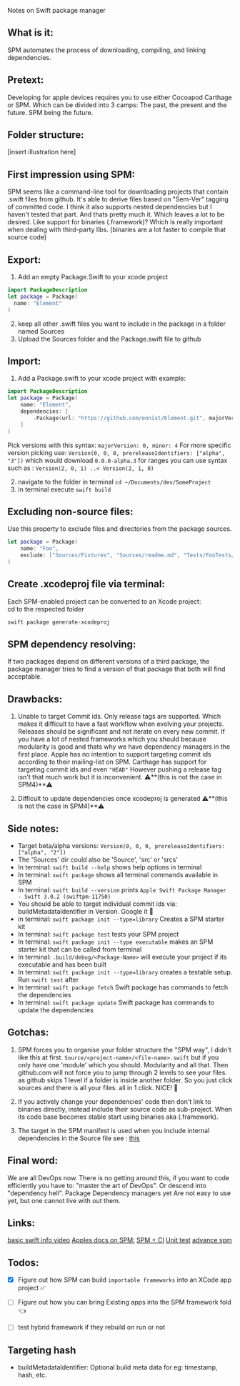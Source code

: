 Notes on Swift package manager<!--more--> 

## What is it:  
SPM automates the process of downloading, compiling, and linking dependencies. 

## Pretext:  
Developing for apple devices requires you to use either Cocoapod Carthage or SPM. Which can be divided into 3 camps: The past, the present and the future. SPM being the future. 

## Folder structure:

[insert illustration here]

## First impression using SPM:

SPM seems like a command-line tool for downloading projects that contain .swift files from github. It's able to derive files based on "Sem-Ver" tagging of committed code. I think it also supports nested dependencies but I haven't tested that part. And thats pretty much it. Which leaves a lot to be desired. Like support for binaries (.framework)? Which is really important when dealing with third-party libs. (binaries are a lot faster to compile that source code)

## Export: 
1. Add an empty Package.Swift to your xcode project
```swift
import PackageDescription
let package = Package(
  name: "Element"
)
```
2. keep all other .swift files you want to include in the package in a folder named Sources
3. Upload the Sources folder and the Package.swift file to github


## Import: 

1. Add a Package.swift to your xcode project with example: 
```swift
import PackageDescription
let package = Package(
    name: "Element",
    dependencies: [
        .Package(url: "https://github.com/eonist/Element.git", majorVersion: 1)/*<--1.0.0..<2.0.0*/
    ]
)
```
 
Pick versions with this syntax: ``majorVersion: 0, minor: 4`` For more specific version picking use: ``Version(0, 0, 0, prereleaseIdentifiers: ["alpha", "3"])`` which would download ``0.0.0-alpha.3`` for ranges you can use syntax such as : ``Version(2, 0, 1) ..< Version(2, 1, 0)``



2. navigate to the folder in terminal ``cd ~/Documents/dev/SomeProject``  
3. in terminal execute ``swift build``

## Excluding non-source files:  
Use this property to exclude files and directories from the package sources.  
```swift
let package = Package(
    name: "Foo",
    exclude: ["Sources/Fixtures", "Sources/readme.md", "Tests/FooTests/images"]
)
```

## Create .xcodeproj file via terminal:
Each SPM-enabled project can be converted to an Xcode project:  
cd to the respected folder
```bash
swift package generate-xcodeproj
```

## SPM dependency resolving: 

If two packages depend on different versions of a third package, the package manager tries to find a version of that package that both will find acceptable.

## Drawbacks:

1. Unable to target Commit ids. Only release tags are supported. Which makes it difficult to have a fast workflow when evolving your projects. Releases should be significant and not iterate on every new commit. If you have a lot of nested frameworks which you should because modularity is good and thats why we have dependency managers in the first place. Apple has no intention to support targeting commit ids according to their mailing-list on SPM. Carthage has support for targeting commit ids and even ``"HEAD"`` However pushing a release tag isn't that much work but it is inconvenient.  ⚠️️**(this is not the case in SPM4)**⚠️️

2. Difficult to update dependencies once xcodeproj is generated ⚠️️**(this is not the case in SPM4)**⚠️️

## Side notes:  
- Target beta/alpha versions: ``Version(0, 0, 0, prereleaseIdentifiers: ["alpha", "2"])``
- The 'Sources' dir could also be 'Source', 'src' or 'srcs'
- In terminal: ``swift build --help`` shows help options in terminal
- In terminal: ``swift package`` shows all terminal commands available in SPM
- In terminal: ``swift build --version`` prints ``Apple Swift Package Manager - Swift 3.0.2 (swiftpm-11750)``
- You should be able to target individual commit ids via: buildMetadataIdentifier in Version. Google it 🔑
- in terminal: ``swift package init --type=library`` Creates a SPM starter kit
- In terminal: ``swift package test`` tests your SPM project 
- In terminal: ``swift package init --type executable`` makes an SPM starter kit that can be called from terminal
- In terminal: ``.build/debug/<Package-Name>`` will execute your project if its executable and has been built
- In terminal: ``swift package init --type=library`` creates a testable setup. Run ``swift test`` after
- In terminal: ``swift package fetch``  Swift package has commands to fetch the dependencies 
- In terminal: ``swift package update`` Swift package has commands to update the dependencies 

## Gotchas:
1. SPM forces you to organise your folder structure the "SPM way", I didn't like this at first. `Source/<project-name>/<file-name>.swift` but if you only have one 'module' which you should. Modularity and all that. Then github.com will not force you to jump through 2 levels to see your files. as github skips 1 level if a folder is inside another folder. So you just click sources and there is all your files. all in 1 click. NICE! 🔑  

2. If you actively change your dependencies' code then don't link to binaries directly, instead include their source code as sub-project. When its code base becomes stable start using binaries aka (.framework).

3. The target in the SPM manifest is used when you include internal dependencies in the Source file see : [this](http://www.bensnider.com/wrapping-c-code-within-a-single-swift-package.html) 

## Final word:
We are all DevOps now. There is no getting around this, if you want to code efficiently you have to: "master the art of DevOps". Or descend into "dependency hell". Package Dependency managers yet Are not easy to use yet, but one cannot live with out them. 

## Links:

[basic swift info video](https://honzadvorsky.com/articles/2016-06-30-19-00-nslondon_swift_package_manager/) 
[Apples docs on SPM:](https://github.com/apple/swift-package-manager/blob/master/Documentation/Reference.md#source-layouts) 
[SPM + CI](https://www.linkedin.com/pulse/apple-swift-package-manager-deep-dive-shashikant-jagtap) 
[Unit test](https://dzone.com/articles/unit-testing-with-swift-pm) 
[advance spm](https://www.cocoawithlove.com/blog/package-manager-fetch.html) 

## Todos:
- [x] Figure out how SPM can build ``importable frameworks`` into an XCode app project ✅
- [ ] Figure out how you can bring Existing apps into the SPM framework fold 👈
- [ ] test hybrid framework if they rebuild on run or not


## Targeting hash
- buildMetadataIdentifier: Optional build meta data for eg: timestamp, hash, etc.